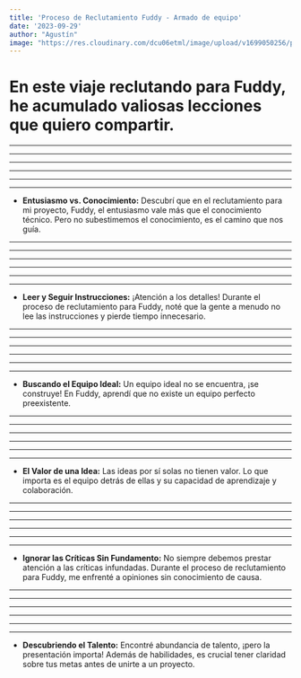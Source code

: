 ```yaml
---
title: 'Proceso de Reclutamiento Fuddy - Armado de equipo'
date: '2023-09-29'
author: "Agustín"
image: "https://res.cloudinary.com/dcu06etml/image/upload/v1699050256/portolio-personal/blog/lufg3s5iozzaaxicp8fk.jpg"
---
```



# **En este viaje reclutando para Fuddy, he acumulado valiosas lecciones que quiero compartir.**
-----------------------------------------------------------------------------
-----------------------------------------------------------------------------
-----------------------------------------------------------------------------
-----------------------------------------------------------------------------
-----------------------------------------------------------------------------
-----------------------------------------------------------------------------

- **Entusiasmo vs. Conocimiento:**
Descubrí que en el reclutamiento para mi proyecto, Fuddy, el entusiasmo vale más que el conocimiento técnico. Pero no subestimemos el conocimiento, es el camino que nos guía.

-----------------------------------------------------------------------------
-----------------------------------------------------------------------------
-----------------------------------------------------------------------------
-----------------------------------------------------------------------------
-----------------------------------------------------------------------------
-----------------------------------------------------------------------------
- **Leer y Seguir Instrucciones:** ¡Atención a los detalles! Durante el proceso de reclutamiento para Fuddy, noté que la gente a menudo no lee las instrucciones y pierde tiempo innecesario.
-----------------------------------------------------------------------------
-----------------------------------------------------------------------------
-----------------------------------------------------------------------------
-----------------------------------------------------------------------------
-----------------------------------------------------------------------------
-----------------------------------------------------------------------------

- **Buscando el Equipo Ideal:** Un equipo ideal no se encuentra, ¡se construye! En Fuddy, aprendí que no existe un equipo perfecto preexistente.
-----------------------------------------------------------------------------
-----------------------------------------------------------------------------
-----------------------------------------------------------------------------
-----------------------------------------------------------------------------
-----------------------------------------------------------------------------
-----------------------------------------------------------------------------
- **El Valor de una Idea:** Las ideas por sí solas no tienen valor. Lo que importa es el equipo detrás de ellas y su capacidad de aprendizaje y colaboración.
-----------------------------------------------------------------------------
-----------------------------------------------------------------------------
-----------------------------------------------------------------------------
-----------------------------------------------------------------------------
-----------------------------------------------------------------------------
-----------------------------------------------------------------------------

- **Ignorar las Críticas Sin Fundamento:** No siempre debemos prestar atención a las críticas infundadas. Durante el proceso de reclutamiento para Fuddy, me enfrenté a opiniones sin conocimiento de causa.
-----------------------------------------------------------------------------
-----------------------------------------------------------------------------
-----------------------------------------------------------------------------
-----------------------------------------------------------------------------
-----------------------------------------------------------------------------
-----------------------------------------------------------------------------
- **Descubriendo el Talento:** Encontré abundancia de talento, ¡pero la presentación importa! Además de habilidades, es crucial tener claridad sobre tus metas antes de unirte a un proyecto.